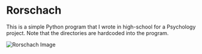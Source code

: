 # Rorschach

This is a simple Python program that I wrote in high-school for a Psychology project.
Note that the directories are hardcoded into the program. 

![Rorschach Image](/Users/pareisago/Desktop/test.png)
